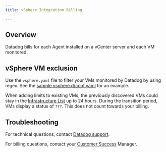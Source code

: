 ```yaml
---
title: vSphere Integration Billing

---
```


## Overview

Datadog bills for each Agent installed on a vCenter server and each VM monitored.

## vSphere VM exclusion

Use the `vsphere.yaml` file to filter your VMs monitored by Datadog by using regex. See the [sample vsphere.d/conf.yaml][1] for an example.

When adding limits to existing VMs, the previously discovered VMs could stay in the [Infrastructure List][2] up to 24 hours. During the transition period, VMs display a status of `???`. This does not count towards your billing.

## Troubleshooting

For technical questions, contact [Datadog support][3].

For billing questions, contact your [Customer Success][4] Manager.

[1]: https://github.com/DataDog/integrations-core/blob/master/vsphere/datadog_checks/vsphere/data/conf.yaml.example
[2]: /infrastructure/
[3]: /help/
[4]: mailto:success@datadoghq.com
